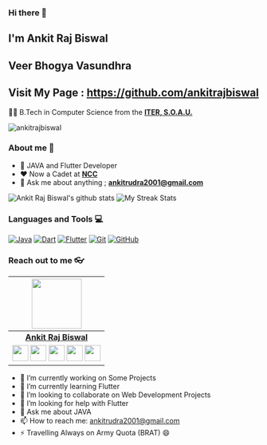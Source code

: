 ### Hi there 👋

## I'm Ankit Raj Biswal

## Veer Bhogya Vasundhra

## Visit My Page : https://github.com/ankitrajbiswal
👨‍🎓 B.Tech in Computer Science from the **[ITER, S.O.A.U.](https://www.soa.ac.in/iter)** 
<p align="left"> <img src="https://komarev.com/ghpvc/?username=ankitrajbiswal&label=Profile%20views&color=0e75b6&style=flat" alt="ankitrajbiswal" /> </p>

### About me :eyes:

- :dart: JAVA and Flutter Developer  
- :heart: Now a Cadet at **[NCC](https://www.joinindianarmy.nic.in)**
- :e-mail: Ask me about anything ; **[ankitrudra2001@gmail.com](ankitrudra2001@gmail.com)**


![Ankit Raj Biswal's github stats](https://github-readme-stats.vercel.app/api?username=ankitrajbiswal&show_icons=true&theme=dracula)
![My Streak Stats](https://github-readme-streak-stats.herokuapp.com/?user=ankitrajbiswal&theme=tokyonight)

### Languages and Tools :computer:

[![Java](https://img.shields.io/badge/Java-orange?style=flat&logo=java&logoColor=white&link=https://github.com/hritik5102)](https://github.com/hritik5102)
[![Dart](https://img.shields.io/badge/-Dart-0175C2?style=flat&logo=dart&link=https://github.com/hritik5102)](https://github.com/hritik5102)
[![Flutter](https://img.shields.io/badge/-Flutter-02569B?style=flat&logo=flutter&link=https://github.com/hritik5102)](https://github.com/hritik5102)
[![Git](https://img.shields.io/badge/-Git-black?style=flat&logo=git&link=https://github.com/hritik5102)](https://github.com/hritik5102)
[![GitHub](https://img.shields.io/badge/-GitHub-181717?style=flat&logo=github&link=https://github.com/hritik5102)](https://github.com/hritik5102)

### Reach out to me 👓
|  <a href="https://www.github.com/head-hunter25/"><img src="https://icon-library.net//images/icon-programmer/icon-programmer-14.jpg" width="100px" height="100px" /></a> |
|:---------------------------------------------------------------------------------------------------------------------------------------: |
|       **[Ankit Raj Biswal](https://www.github.com/the-doubteee/)**                                                                                |
|<a href="https://twitter.com/AnkitRajBiswal4?s=09"><img src="https://i.ibb.co/kmgQVyW/twitter.png" width="32px" height="32px"></a> <a href="https://www.github.com/ankitrajbiswal"><img src="https://cdn.iconscout.com/icon/free/png-256/github-108-438008.png" width="32px" height="32px"></a> <a href="https://www.facebook.com/beingairbornesf25/"><img src="https://i.ibb.co/zmYNW4p/facebook.png" width="32px" height="32px"></a> <a href="https://www.linkedin.com/in/ankit-raj-biswal-9705051a4/"><img src="https://i.ibb.co/Kx2GSrT/linkedin.png" width="32px" height="32px"></a> <a href="https://www.instagram.com/_head_hunter25/?hl=en"><img src="https://f0.pngfuel.com/png/605/658/black-and-white-instagram-logo-logo-black-and-white-instagram-logo-png-clip-art-thumbnail.png" width="32px" height="32px"></a> |




- 🔭 I’m currently working on Some Projects
- 🌱 I’m currently learning Flutter
- 👯 I’m looking to collaborate on Web Development Projects
- 🤔 I’m looking for help with Flutter
- 💬 Ask me about JAVA
- 📫 How to reach me: ankitrudra2001@gmail.com
- ⚡ Travelling Always on Army Quota (BRAT)  😄


